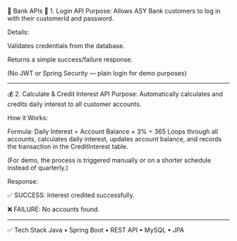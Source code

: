 📄 Bank APIs
🔑 1. Login API
Purpose: Allows ASY Bank customers to log in with their customerId and password.

Details:

Validates credentials from the database.

Returns a simple success/failure response.

(No JWT or Spring Security — plain login for demo purposes)

---

💰 2. Calculate & Credit Interest API
Purpose: Automatically calculates and credits daily interest to all customer accounts.

How it Works:

Formula:
Daily Interest = Account Balance × 3% ÷ 365
Loops through all accounts, calculates daily interest, updates account balance, and records the transaction in the CreditInterest table.

(For demo, the process is triggered manually or on a shorter schedule instead of quarterly.)

Response:

✅ SUCCESS: Interest credited successfully.

❌ FAILURE: No accounts found.

---

✅ Tech Stack
Java • Spring Boot • REST API • MySQL • JPA
